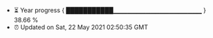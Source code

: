- ⏳ Year progress { ███████████▁▁▁▁▁▁▁▁▁▁▁▁▁▁▁▁▁▁▁ } 38.66 %
- ⏰ Updated on Sat, 22 May 2021 02:50:35 GMT

